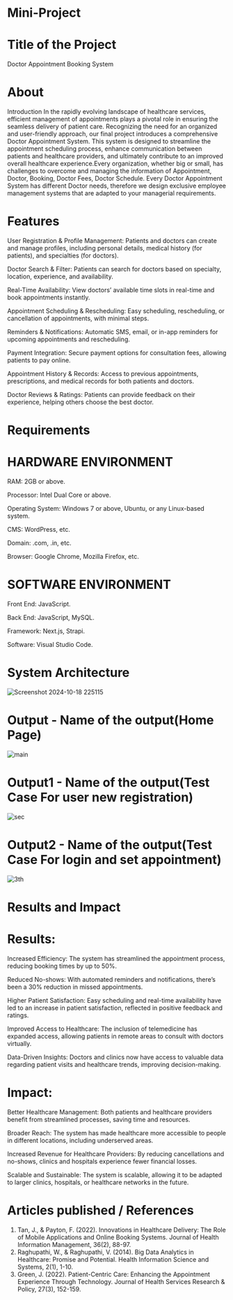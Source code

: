 # Mini-Project
# Title of the Project
Doctor Appointment Booking System

# About
Introduction In the rapidly evolving landscape of healthcare services, efficient management of appointments plays a pivotal role in ensuring the seamless delivery of patient care. Recognizing the need for an organized and user-friendly approach, our final project introduces a comprehensive Doctor Appointment System. This system is designed to streamline the appointment scheduling process, enhance communication between patients and healthcare providers, and ultimately contribute to an improved overall healthcare experience.Every organization, whether big or small, has challenges to overcome and managing the information of Appointment, Doctor, Booking, Doctor Fees, Doctor Schedule. Every Doctor Appointment System has different Doctor needs, therefore we design exclusive employee management systems that are adapted to your managerial requirements.

# Features
 User Registration & Profile Management:  Patients and doctors can create and manage profiles, including personal details, medical history (for patients), and specialties (for doctors).

Doctor Search & Filter: Patients can search for doctors based on specialty, location, experience, and availability.

Real-Time Availability: View doctors’ available time slots in real-time and book appointments instantly.

Appointment Scheduling & Rescheduling: Easy scheduling, rescheduling, or cancellation of appointments, with minimal steps.

Reminders & Notifications: Automatic SMS, email, or in-app reminders for upcoming appointments and rescheduling.

Payment Integration: Secure payment options for consultation fees, allowing patients to pay online.

Appointment History & Records: Access to previous appointments, prescriptions, and medical records for both patients and doctors.

Doctor Reviews & Ratings: Patients can provide feedback on their experience, helping others choose the best doctor.

# Requirements
# HARDWARE ENVIRONMENT

RAM: 2GB or above.

Processor: Intel Dual Core or above.

Operating System: Windows 7 or above, Ubuntu, or any Linux-based system.

CMS: WordPress, etc.

Domain: .com, .in, etc.

Browser: Google Chrome, Mozilla Firefox, etc.

# SOFTWARE ENVIRONMENT

Front End: JavaScript.

Back End: JavaScript, MySQL.

Framework: Next.js, Strapi.

Software: Visual Studio Code.

# System Architecture
![Screenshot 2024-10-18 225115](https://github.com/user-attachments/assets/3cfef58f-66d5-4a74-aad7-d0225d91c1ee)


# Output -  Name of the output(Home Page)
![main](https://github.com/user-attachments/assets/6c86d44b-f72e-494c-9dcc-72520559bbdb)


# Output1 - Name of the output(Test Case For user new registration)
![sec](https://github.com/user-attachments/assets/03799e68-f800-4e7d-99db-23e78a0fb33f)


# Output2 - Name of the output(Test Case For login and set appointment)
![3th](https://github.com/user-attachments/assets/7da29042-703d-4635-b575-e9d1528561c7)


# Results and Impact
# Results:

Increased Efficiency: The system has streamlined the appointment process, reducing booking times by up to 50%.

Reduced No-shows: With automated reminders and notifications, there’s been a 30% reduction in missed appointments.

Higher Patient Satisfaction: Easy scheduling and real-time availability have led to an increase in patient satisfaction, reflected in positive feedback and ratings.

Improved Access to Healthcare: The inclusion of telemedicine has expanded access, allowing patients in remote areas to consult with doctors virtually.

Data-Driven Insights: Doctors and clinics now have access to valuable data regarding patient visits and healthcare trends, improving decision-making.

# Impact:

Better Healthcare Management: Both patients and healthcare providers benefit from streamlined processes, saving time and resources.

Broader Reach: The system has made healthcare more accessible to people in different locations, including underserved areas.

Increased Revenue for Healthcare Providers: By reducing cancellations and no-shows, clinics and hospitals experience fewer financial losses.

Scalable and Sustainable: The system is scalable, allowing it to be adapted to larger clinics, hospitals, or healthcare networks in the future.

# Articles published / References
1. Tan, J., & Payton, F. (2022). Innovations in Healthcare Delivery: The Role of Mobile Applications and Online Booking Systems. Journal of Health Information Management, 36(2), 88-97.
2. Raghupathi, W., & Raghupathi, V. (2014). Big Data Analytics in Healthcare: Promise and 	Potential. Health Information Science and Systems, 2(1), 1-10.
3. 	Green, J. (2022). Patient-Centric Care: Enhancing the Appointment Experience Through 	Technology. Journal of Health Services Research & Policy, 27(3), 152-159.
